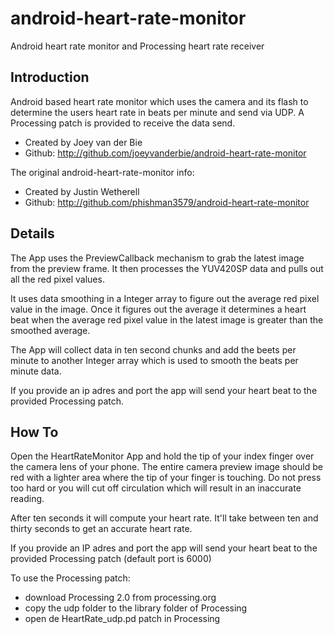 android-heart-rate-monitor
==========================

Android heart rate monitor and Processing heart rate receiver

## Introduction

Android based heart rate monitor which uses the camera and its flash to determine the users heart rate in beats per minute and send via UDP.
A Processing patch is provided to receive the data send.

* Created by Joey van der Bie
* Github: http://github.com/joeyvanderbie/android-heart-rate-monitor

The original android-heart-rate-monitor info:
* Created by Justin Wetherell
* Github: http://github.com/phishman3579/android-heart-rate-monitor

## Details
The App uses the PreviewCallback mechanism to grab the latest image from the preview frame. It then processes the YUV420SP data and pulls out all the red pixel values.

It uses data smoothing in a Integer array to figure out the average red pixel value in the image. Once it figures out the average it determines a heart beat when the average red pixel value in the latest image is greater than the smoothed average.

The App will collect data in ten second chunks and add the beets per minute to another Integer array which is used to smooth the beats per minute data.

If you provide an ip adres and port the app will send your heart beat to the provided Processing patch.

## How To

Open the HeartRateMonitor App and hold the tip of your index finger over the camera lens of your phone. The entire camera preview image should be red with a lighter area where the tip of your finger is touching. Do not press too hard or you will cut off circulation which will result in an inaccurate reading.  

After ten seconds it will compute your heart rate. It'll take between ten and thirty seconds to get an accurate heart rate.

If you provide an IP adres and port the app will send your heart beat to the provided Processing patch (default port is 6000)

To use the Processing patch:
- download Processing 2.0 from processing.org
- copy the udp folder to the library folder of Processing
- open de HeartRate_udp.pd patch in Processing